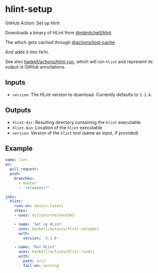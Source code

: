 # hlint-setup

GitHub Action: Set up hlint

Downloads a binary of HLint from [@ndmitchell/hlint](https://github.com/ndmitchell/hlint).

The which gets cached through [@actions/tool-cache](https://github.com/actions/tool-cache)

And adds it into `PATH`.

See also [haskell/actions/hlint-run](https://github.com/haskell/actions/hlint-run), which will run `hlint` and represent its output in GitHub annotations.

## Inputs

* `version`: The HLint version to download. Currently defaults to `3.1.6`.

## Outputs

* `hlint-dir`: Resulting directory containing the `hlint` executable
* `hlint-bin`: Location of the `hlint` executable
* `version`: Version of the `hlint` tool (same as input, if provided)

## Example

```yaml
name: lint
on:
  pull_request:
  push:
    branches:
      - master
      - 'releases/*'

jobs:
  hlint:
    runs-on: ubuntu-latest
    steps:
    - uses: actions/checkout@v2

    - name: 'Set up HLint'
      uses: haskell/actions/hlint-setup@v1
      with:
        version: '3.1.6'

    - name: 'Run HLint'
      uses: haskell/actions/hlint-run@v1
      with:
        path: src/
        fail-on: warning
```
